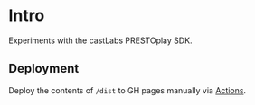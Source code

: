 # Intro

Experiments with the castLabs PRESTOplay SDK.

## Deployment

Deploy the contents of `/dist` to GH pages manually via [Actions](https://github.com/fingerartur/castlabs/actions/workflows/static.yml).

